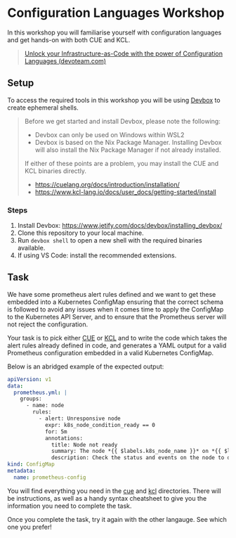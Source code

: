 # Configuration Languages Workshop

In this workshop you will familiarise yourself with configuration languages and get hands-on with both CUE and KCL.

> [Unlock your Infrastructure-as-Code with the power of Configuration Languages (devoteam.com)](https://www.devoteam.com/expert-view/infrastructure-as-code-with-configuration-languages/)

## Setup

To access the required tools in this workshop you will be using [Devbox](https://www.jetify.com/devbox) to create ephemeral shells.

> Before we get started and install Devbox, please note the following:
> 
> - Devbox can only be used on Windows within WSL2
> - Devbox is based on the Nix Package Manager. Installing Devbox will also install the Nix Package Manager if not already installed.
> 
> If either of these points are a problem, you may install the CUE and KCL binaries directly.
> - https://cuelang.org/docs/introduction/installation/
> - https://www.kcl-lang.io/docs/user_docs/getting-started/install

### Steps
1. Install Devbox: https://www.jetify.com/docs/devbox/installing_devbox/
1. Clone this repository to your local machine.
1. Run `devbox shell` to open a new shell with the required binaries available.
1. If using VS Code: install the recommended extensions.

## Task

We have some prometheus alert rules defined and we want to get these embedded into a Kubernetes ConfigMap ensuring that the correct schema is followed to avoid any issues when it comes time to apply the ConfigMap to the Kubernetes API Server, and to ensure that the Prometheus server will not reject the configuration.

Your task is to pick either [CUE](https://cuelang.org/docs/) or [KCL](https://www.kcl-lang.io/docs/reference/lang/tour) and to write the code which takes the alert rules already defined in code, and generates a YAML output for a valid Prometheus configuration embedded in a valid Kubernetes ConfigMap.

Below is an abridged example of the expected output:
```yaml
apiVersion: v1
data:
  prometheus.yml: |
    groups:
      - name: node
        rules:
          - alert: Unresponsive node
            expr: k8s_node_condition_ready == 0
            for: 5m
            annotations:
              title: Node not ready
              summary: The node *{{ $labels.k8s_node_name }}* on *{{ $labels.cluster }}* has not been ready for at least 5 minutes.
              description: Check the status and events on the node to diagnose the issue.
kind: ConfigMap
metadata:
  name: prometheus-config
```

You will find everything you need in the [cue](./cue/) and [kcl](./kcl/) directories. There will be instructions, as well as a handy syntax cheatsheet to give you the information you need to complete the task.

Once you complete the task, try it again with the other langauge. See which one you prefer!
